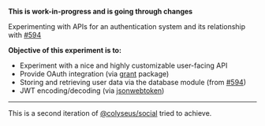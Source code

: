 **This is work-in-progress and is going through changes**

Experimenting with APIs for an authentication system and its relationship with [#594](https://github.com/colyseus/colyseus/issues/594)

**Objective of this experiment is to:**

- Experiment with a nice and highly customizable user-facing API
- Provide OAuth integration (via [grant](https://github.com/simov/grant) package)
- Storing and retrieving user data via the database module (from [#594](https://github.com/colyseus/colyseus/issues/594))
- JWT encoding/decoding (via [jsonwebtoken](https://www.npmjs.com/package/jsonwebtoken))

---

This is a second iteration of [@colyseus/social](https://github.com/colyseus/colyseus-social) tried to achieve.

